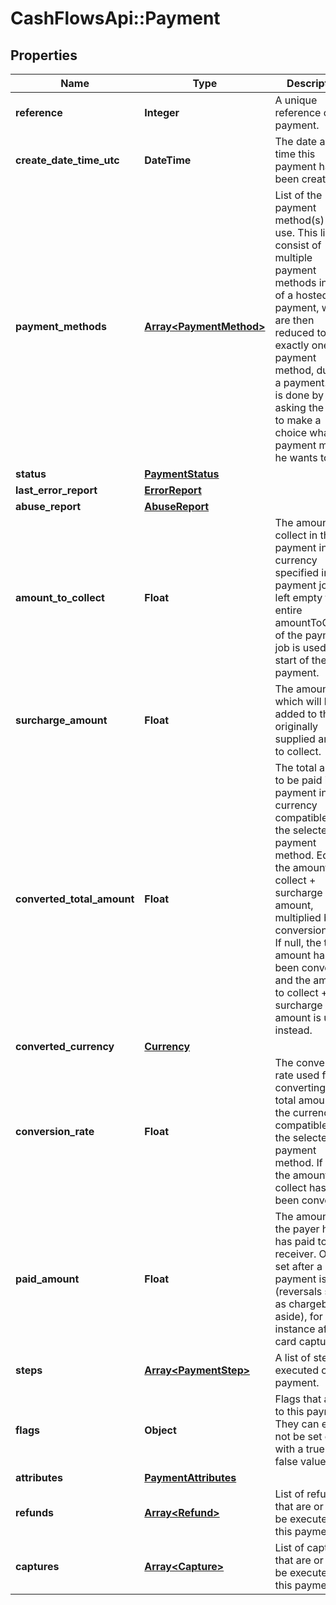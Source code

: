 # CashFlowsApi::Payment

## Properties
Name | Type | Description | Notes
------------ | ------------- | ------------- | -------------
**reference** | **Integer** | A unique reference of this payment. | [optional] 
**create_date_time_utc** | **DateTime** | The date and time this payment has been created. | [optional] 
**payment_methods** | [**Array&lt;PaymentMethod&gt;**](PaymentMethod.md) | List of the payment method(s) to use.  This list will consist of multiple payment methods in case of a hosted payment, which are then reduced to exactly one payment method,  during a payment. This is done by asking the payer to make a choice what payment method he wants to use. | [optional] 
**status** | [**PaymentStatus**](PaymentStatus.md) |  | [optional] 
**last_error_report** | [**ErrorReport**](ErrorReport.md) |  | [optional] 
**abuse_report** | [**AbuseReport**](AbuseReport.md) |  | [optional] 
**amount_to_collect** | **Float** | The amount to collect in this payment in the currency specified in the payment job.  If left empty the entire amountToCollect of the payment job is used upon start of the payment. | [optional] 
**surcharge_amount** | **Float** | The amount which will be added to the originally supplied amount to collect. | [optional] 
**converted_total_amount** | **Float** | The total amount to be paid in this payment in the currency compatible with the selected payment method.  Equal to the amount to collect + surcharge amount, multiplied by the conversion rate.  If null, the total amount has not been converted and the amount to collect + surcharge amount is used instead. | [optional] 
**converted_currency** | [**Currency**](Currency.md) |  | [optional] 
**conversion_rate** | **Float** | The conversion rate used for converting the total amount to the currency compatible with the selected payment  method. If null, the amount to collect has not been converted. | [optional] 
**paid_amount** | **Float** | The amount that the payer has has paid to the receiver.  Only set after a payment is final (reversals such as chargebacks aside), for instance after a card capture. | [optional] 
**steps** | [**Array&lt;PaymentStep&gt;**](PaymentStep.md) | A list of steps executed on this payment. | [optional] 
**flags** | **Object** | Flags that apply to this payment.  They can either not be set or set with a true or false value. | [optional] 
**attributes** | [**PaymentAttributes**](PaymentAttributes.md) |  | [optional] 
**refunds** | [**Array&lt;Refund&gt;**](Refund.md) | List of refunds that are or will be executed on this payment. | [optional] 
**captures** | [**Array&lt;Capture&gt;**](Capture.md) | List of captures that are or will be executed on this payment. | [optional] 

